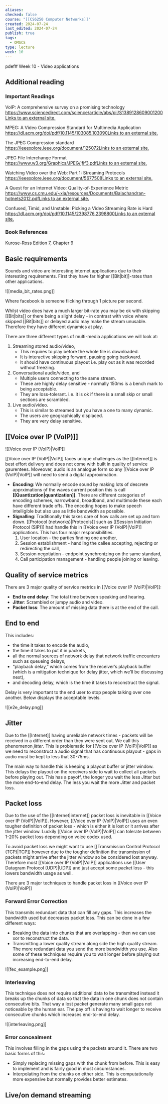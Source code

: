 ```yaml
---
aliases: 
checked: false
course: "[[CS6250 Computer Networks]]"
created: 2024-07-24
last_edited: 2024-07-24
publish: true
tags:
  - OMSCS
type: lecture
week: 10
---
```

pdef# Week 10 - Video applications

## Additional reading

### Important Readings

VoIP: A comprehensive survey on a promising technology  
[https://www.sciencedirect.com/science/article/abs/pii/S1389128609001200Links to an external site.](https://www.sciencedirect.com/science/article/abs/pii/S1389128609001200)

MPEG: A Video Compression Standard for Multimedia Application  
[https://dl.acm.org/doi/pdf/10.1145/103085.103090Links to an external site.](https://dl.acm.org/doi/pdf/10.1145/103085.103090)

The JPEG Compression standard  
[https://ieeexplore.ieee.org/document/125072Links to an external site.](https://ieeexplore.ieee.org/document/125072)

JPEG File Interchange Format  
[https://www.w3.org/Graphics/JPEG/jfif3.pdfLinks to an external site.](https://www.w3.org/Graphics/JPEG/jfif3.pdf)

Watching Video over the Web: Part 1: Streaming Protocols  
[https://ieeexplore.ieee.org/document/5677508Links to an external site.](https://ieeexplore.ieee.org/document/5677508)

A Quest for an Internet Video: Quality-of-Experience Metric  
[https://www.cs.cmu.edu/~xia/resources/Documents/Balachandran-hotnets2012.pdfLinks to an external site.](https://www.cs.cmu.edu/~xia/resources/Documents/Balachandran-hotnets2012.pdf)

Confused, Timid, and Unstable: Picking a Video Streaming Rate is Hard  
[https://dl.acm.org/doi/pdf/10.1145/2398776.2398800Links to an external site.](https://dl.acm.org/doi/pdf/10.1145/2398776.2398800)

### Book References

Kurose-Ross Edition 7, Chapter 9

## Basic requirements

Sounds and video are interesting internet applications due to their interesting requirements. First they have far higher [[Bit|bit]]-rates than other applications.

![[media_bit_rates.png]]

Where facebook is someone flicking through 1 picture per second. 

Whilst video does have a much larger bit-rate you may be ok with skipping [[Bit|bits]] or there being a slight delay - in contrast with voice where skipped  [[Bit|bits]] or delayed audio may make the stream unusable. Therefore they have different dynamics at play.

There are three different types of multi-media applications we will look at:
1. Streaming stored audio/video,
	- This requires to play before the whole file is downloaded.
	- It is interactive skipping forward, pausing going backward.
	- It should have continuous playout i.e. play out as it was recorded without freezing.
2. Conversational audio/video, and
	- Multiple users connecting to the same stream.
	- These are highly delay sensitive - normally 150ms is a bench mark to being acceptable. 
	- They are loss-tolerant. i.e. it is ok if there is a small skip or small sections are scrambled.  
3. Live audio/video.
	- This is similar to streamed but you have a one to many dynamic.
	- The users are geographically displaced.
	- They are very delay sensitive. 

## [[Voice over IP (VoIP)]]

![[Voice over IP (VoIP)|VoIP]]

[[Voice over IP (VoIP)|VoIP]] faces unique challenges as the [[Internet]] is best effort delivery and does not come with built in quality of service gaurentees. Moveover, audio is an analogue form so any [[Voice over IP (VoIP)|VoIP]] will need to send a digital approximation.

- **Encoding**: We normally encode sound by making lots of descrete apprximations of the waves current position this is call **[[Quantization|quantization]]**. There are different categories of encoding schemes, narrowband, broadband, and multimode these each have different trade offs. The encoding hopes to make speech intelligible but also use as little bandwidth as possible.
- **Signalling**: Traditionally this takes care of how calls are set up and torn down. [[Protocol (networks)|Protocols]] such as [[Session Initiation Protocol (SIP)]] had handle this in [[Voice over IP (VoIP)|VoIP]] applications. This has four major responsibilities.
	1. User location - the parties finding one another,
	2. Session establishment - handling the callee accepting, rejecting or redirecting the call,
	3. Session negotiation - endpoint synchronizing on the same standard,
	4. Call participation management - handling people joining or leaving.
	
## Quality of service metrics

There are 3 major quality of service metrics in [[Voice over IP (VoIP)|VoIP]]:
- **End to end delay**: The total time between speaking and hearing.
- **Jitter**: Scrambled or jumpy audio and video.
- **Packet loss**: The amount of missing data there is at the end of the call.

## End to end 

This includes:
- the time it takes to encode the audio,
- the time it takes to put it in packets, 
- all the normal sources of network delay that network traffic encounters such as queueing delays, 
- “playback delay,” which comes from the receiver’s playback buffer (which is a mitigation technique for delay jitter, which we’ll be discussing next),
- and decoding delay, which is the time it takes to reconstruct the signal.

Delay is very important to the end user to stop people talking over one another. Below displays the acceptable levels.

![[e2e_delay.png]]

## Jitter

Due to the [[Internet]] having unreliable network times - packets will be received in a different order than they were sent out. We call this phenomenon *jitter*. This is problematic for [[Voice over IP (VoIP)|VoIP]] as we need to reconstruct a audio signal that has continuous playout - gaps in audio must be kept to less that 30-75ms.

The main way to handle this is keeping a playout buffer or jitter window. This delays the playout on the receivers side to wait to collect all packets before playing out. This has a payoff, the longer you wait the less Jitter but the more end-to-end delay. The less you wait the more Jitter and packet loss.

## Packet loss

Due to the use of the [[Internet|internet]] packet loss is inevitable in [[Voice over IP (VoIP)|VoIP]]. However, [[Voice over IP (VoIP)|VoIP]] uses an even tougher definition of packet loss - which is either it is lost or it arrives after the jitter window. Luckily [[Voice over IP (VoIP)|VoIP]] can tolerate between 1-20% packet loss depending on voice codex used.

To avoid packet loss we might want to use [[Transmission Control Protocol (TCP)|TCP]] however due to the tougher definition the transmission of packets might arrive after the jitter window so be considered lost anyway. Therefore most [[Voice over IP (VoIP)|VoIP]] applications use [[User Datagram Protocol (UDP)|UDP]] and just accept some packet loss - this lowers bandwidth usage as well.

There are 3 major techniques to handle packet loss in [[Voice over IP (VoIP)|VoIP]]

### Forward Error Correction

This transmits redundant data that can fill any gaps. This increases the bandwidth used but decreases packet loss. This can be done in a few different ways:
- Breaking the data into chunks that are overlapping - then we can use xor to reconstruct the data.
- Transmitting a lower quality stream along side the high quality stream.
The more redundant data you send the more bandwidth you use. Also some of these techniques require you to wait longer before playing out increasing end-to-end delay.

![[fec_example.png]]

### Interleaving

This technique does not require additional data to be transmitted instead it breaks up the chunks of data so that the data in one chunk does not contain consecutive bits. That way a lost packet generate many small gaps not noticeable by the human ear. The pay off is having to wait longer to receive consecutive chunks which increases end-to-end delay. 

![[interleaving.png]]

### Error concealment

This involves filling in the gaps using the packets around it. There are two basic forms of this:
- Simply replacing missing gaps with the chunk from before. This is easy to implement and is fairly good in most circumstances.
- Interpolating from the chunks on either side. This is computationally more expensive but normally provides better estimates.

## Live/on demand streaming

